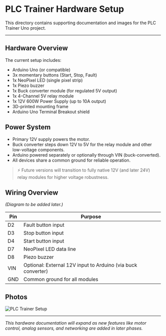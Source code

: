 # PLC Trainer Hardware Setup

This directory contains supporting documentation and images for the PLC Trainer Uno project.

---

## Hardware Overview

The current setup includes:
- Arduino Uno (or compatible)
- 3x momentary buttons (Start, Stop, Fault)
- 1x NeoPixel LED (single pixel strip)
- 1x Piezo buzzer
- 1x Buck converter module (for regulated 5V output)
- 1x 4-Channel 5V relay module
- 1x 12V 600W Power Supply (up to 10A output)
- 3D-printed mounting frame
- Arduino Uno Terminal Breakout shield

## Power System

- Primary 12V supply powers the motor.
- Buck converter steps down 12V to 5V for the relay module and other low-voltage components.
- Arduino powered separately or optionally through VIN (buck-converted).
- All devices share a common ground for reliable operation.

> ⚡ Future versions will transition to fully native 12V (and later 24V) relay modules for higher voltage robustness.

## Wiring Overview

_(Diagram to be added later.)_

| Pin | Purpose                      |
|-----|-------------------------------|
| D2  | Fault button input            |
| D3  | Stop button input             |
| D4  | Start button input            |
| D7  | NeoPixel LED data line         |
| D8  | Piezo buzzer                  |
| VIN | Optional: External 12V input to Arduino (via buck converter) |
| GND | Common ground for all modules  |

## Photos

![PLC Trainer Setup](plcTrainer_setup.jpg)

---

_This hardware documentation will expand as new features like motor control, analog sensors, and networking are added in later phases._

